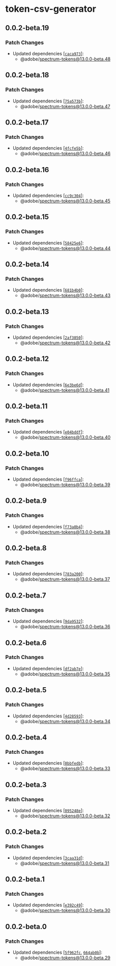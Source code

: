# token-csv-generator

## 0.0.2-beta.19

### Patch Changes

- Updated dependencies [[`caca973`](https://github.com/adobe/spectrum-tokens/commit/caca973300d34fc688fb828633b1da2ba8284990)]:
  - @adobe/spectrum-tokens@13.0.0-beta.48

## 0.0.2-beta.18

### Patch Changes

- Updated dependencies [[`75a573b`](https://github.com/adobe/spectrum-tokens/commit/75a573bcbb7b71ecdf5f246682755de24dae5afc)]:
  - @adobe/spectrum-tokens@13.0.0-beta.47

## 0.0.2-beta.17

### Patch Changes

- Updated dependencies [[`4fcfe5b`](https://github.com/adobe/spectrum-tokens/commit/4fcfe5bd83214a7ca3644646bbf0f38802a20f43)]:
  - @adobe/spectrum-tokens@13.0.0-beta.46

## 0.0.2-beta.16

### Patch Changes

- Updated dependencies [[`cc9c304`](https://github.com/adobe/spectrum-tokens/commit/cc9c3048893058c3f01d6f1ce4688d8ab3716397)]:
  - @adobe/spectrum-tokens@13.0.0-beta.45

## 0.0.2-beta.15

### Patch Changes

- Updated dependencies [[`58425e6`](https://github.com/adobe/spectrum-tokens/commit/58425e67b2d4cbd716205d4d502cc823245811fe)]:
  - @adobe/spectrum-tokens@13.0.0-beta.44

## 0.0.2-beta.14

### Patch Changes

- Updated dependencies [[`681b4b0`](https://github.com/adobe/spectrum-tokens/commit/681b4b0094d31bae4c9b1b095fa59d6448c26cab)]:
  - @adobe/spectrum-tokens@13.0.0-beta.43

## 0.0.2-beta.13

### Patch Changes

- Updated dependencies [[`2af3850`](https://github.com/adobe/spectrum-tokens/commit/2af3850a554812fd9c1b3e6fd902a746c9ac42c7)]:
  - @adobe/spectrum-tokens@13.0.0-beta.42

## 0.0.2-beta.12

### Patch Changes

- Updated dependencies [[`6e3be6d`](https://github.com/adobe/spectrum-tokens/commit/6e3be6d8a458efa1752a8dd1360f03fa83f84c37)]:
  - @adobe/spectrum-tokens@13.0.0-beta.41

## 0.0.2-beta.11

### Patch Changes

- Updated dependencies [[`e04bddf`](https://github.com/adobe/spectrum-tokens/commit/e04bddf65549c87cd314b54966fe066ae649b7f7)]:
  - @adobe/spectrum-tokens@13.0.0-beta.40

## 0.0.2-beta.10

### Patch Changes

- Updated dependencies [[`f96ffca`](https://github.com/adobe/spectrum-tokens/commit/f96ffca4990547f8ddc8341d141e0edc65b872d9)]:
  - @adobe/spectrum-tokens@13.0.0-beta.39

## 0.0.2-beta.9

### Patch Changes

- Updated dependencies [[`f73a0b4`](https://github.com/adobe/spectrum-tokens/commit/f73a0b40464f1c73f2d9e8f6cf97da926e392ac7)]:
  - @adobe/spectrum-tokens@13.0.0-beta.38

## 0.0.2-beta.8

### Patch Changes

- Updated dependencies [[`783a200`](https://github.com/adobe/spectrum-tokens/commit/783a200983efa8e1f2cc31fd40ac3ed7298bb312)]:
  - @adobe/spectrum-tokens@13.0.0-beta.37

## 0.0.2-beta.7

### Patch Changes

- Updated dependencies [[`9da9532`](https://github.com/adobe/spectrum-tokens/commit/9da9532f1915070d289f7cce6f4e562c2565f889)]:
  - @adobe/spectrum-tokens@13.0.0-beta.36

## 0.0.2-beta.6

### Patch Changes

- Updated dependencies [[`df2ab7e`](https://github.com/adobe/spectrum-tokens/commit/df2ab7ed77d385593342a3ced7bfded94bd8af8e)]:
  - @adobe/spectrum-tokens@13.0.0-beta.35

## 0.0.2-beta.5

### Patch Changes

- Updated dependencies [[`4d28593`](https://github.com/adobe/spectrum-tokens/commit/4d28593c9d34414d72d78a1cc6c480d9ffdf82ce)]:
  - @adobe/spectrum-tokens@13.0.0-beta.34

## 0.0.2-beta.4

### Patch Changes

- Updated dependencies [[`0bbfedb`](https://github.com/adobe/spectrum-tokens/commit/0bbfedb9dbb63fdd5b20e91f65b3f958a833313b)]:
  - @adobe/spectrum-tokens@13.0.0-beta.33

## 0.0.2-beta.3

### Patch Changes

- Updated dependencies [[`095248e`](https://github.com/adobe/spectrum-tokens/commit/095248e26bdd1c8b65a61f3793646bb44093c38b)]:
  - @adobe/spectrum-tokens@13.0.0-beta.32

## 0.0.2-beta.2

### Patch Changes

- Updated dependencies [[`3caa31d`](https://github.com/adobe/spectrum-tokens/commit/3caa31d014a3d49496422c38a93c3c7645da0373)]:
  - @adobe/spectrum-tokens@13.0.0-beta.31

## 0.0.2-beta.1

### Patch Changes

- Updated dependencies [[`e392c49`](https://github.com/adobe/spectrum-tokens/commit/e392c497a4d474c9619a882ad9ab4948441712e0)]:
  - @adobe/spectrum-tokens@13.0.0-beta.30

## 0.0.2-beta.0

### Patch Changes

- Updated dependencies [[`5f962fc`](https://github.com/adobe/spectrum-tokens/commit/5f962fc864c516213db58bece2c47a74c68cc985), [`664ab0b`](https://github.com/adobe/spectrum-tokens/commit/664ab0bba68b9f4752599ed73c98b5d339414478)]:
  - @adobe/spectrum-tokens@13.0.0-beta.29
